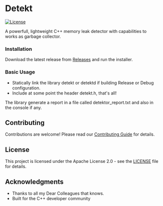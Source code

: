# Detekt
[![License](https://img.shields.io/badge/License-Apache_2.0-blue.svg)](https://opensource.org/licenses/Apache-2.0)

A powerfull, lightweight C++ memory leak detector with capabilities to works as garbage collector.

### Installation

Download the latest release from [Releases](https://github.com/yourusername/detekt/releases) and run the installer.

### Basic Usage

- Statically link the library detekt or detektd if building Release or Debug configuration.
- Include at some point the header detekt.h, that's all!

The library generate a report in a file called detektor_report.txt and also in the console if any.


## Contributing

Contributions are welcome! Please read our [Contributing Guide](CONTRIBUTING.md) for details.

## License

This project is licensed under the Apache License 2.0 - see the [LICENSE](LICENSE) file for details.

## Acknowledgments

- Thanks to all my Dear Colleagues that knows.
- Built for the C++ developer community



